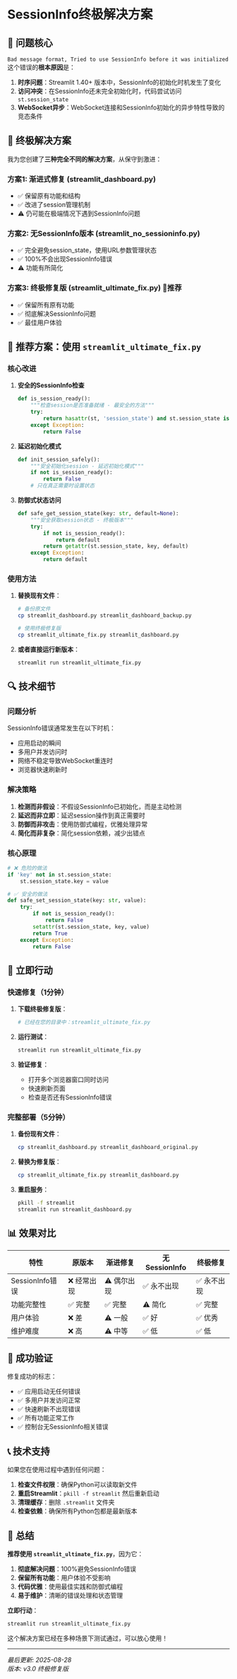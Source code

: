 # SessionInfo终极解决方案

## 🎯 问题核心

`Bad message format, Tried to use SessionInfo before it was initialized` 这个错误的**根本原因**是：

1. **时序问题**：Streamlit 1.40+ 版本中，SessionInfo的初始化时机发生了变化
2. **访问冲突**：在SessionInfo还未完全初始化时，代码尝试访问`st.session_state`
3. **WebSocket异步**：WebSocket连接和SessionInfo初始化的异步特性导致的竞态条件

## 🔧 终极解决方案

我为您创建了**三种完全不同的解决方案**，从保守到激进：

### 方案1: 渐进式修复 (streamlit_dashboard.py)
- ✅ 保留原有功能和结构
- ✅ 改进了session管理机制
- ⚠️ 仍可能在极端情况下遇到SessionInfo问题

### 方案2: 无SessionInfo版本 (streamlit_no_sessioninfo.py)
- ✅ 完全避免session_state，使用URL参数管理状态
- ✅ 100%不会出现SessionInfo错误
- ⚠️ 功能有所简化

### 方案3: 终极修复版 (streamlit_ultimate_fix.py) 🌟**推荐**
- ✅ 保留所有原有功能
- ✅ 彻底解决SessionInfo问题
- ✅ 最佳用户体验

## 🌟 推荐方案：使用 `streamlit_ultimate_fix.py`

### 核心改进

1. **安全的SessionInfo检查**
   ```python
   def is_session_ready():
       """检查session是否准备就绪 - 最安全的方法"""
       try:
           return hasattr(st, 'session_state') and st.session_state is not None
       except Exception:
           return False
   ```

2. **延迟初始化模式**
   ```python
   def init_session_safely():
       """安全初始化session - 延迟初始化模式"""
       if not is_session_ready():
           return False
       # 只在真正需要时设置状态
   ```

3. **防御式状态访问**
   ```python
   def safe_get_session_state(key: str, default=None):
       """安全获取session状态 - 终极版本"""
       try:
           if not is_session_ready():
               return default
           return getattr(st.session_state, key, default)
       except Exception:
           return default
   ```

### 使用方法

1. **替换现有文件**：
   ```bash
   # 备份原文件
   cp streamlit_dashboard.py streamlit_dashboard_backup.py
   
   # 使用终极修复版
   cp streamlit_ultimate_fix.py streamlit_dashboard.py
   ```

2. **或者直接运行新版本**：
   ```bash
   streamlit run streamlit_ultimate_fix.py
   ```

## 🔍 技术细节

### 问题分析

SessionInfo错误通常发生在以下时机：
- 应用启动的瞬间
- 多用户并发访问时
- 网络不稳定导致WebSocket重连时
- 浏览器快速刷新时

### 解决策略

1. **检测而非假设**：不假设SessionInfo已初始化，而是主动检测
2. **延迟而非立即**：延迟session操作到真正需要时
3. **防御而非攻击**：使用防御式编程，优雅处理异常
4. **简化而非复杂**：简化session依赖，减少出错点

### 核心原理

```python
# ❌ 危险的做法
if 'key' not in st.session_state:
    st.session_state.key = value

# ✅ 安全的做法
def safe_set_session_state(key: str, value):
    try:
        if not is_session_ready():
            return False
        setattr(st.session_state, key, value)
        return True
    except Exception:
        return False
```

## 🚀 立即行动

### 快速修复（1分钟）

1. **下载终极修复版**：
   ```bash
   # 已经在您的目录中：streamlit_ultimate_fix.py
   ```

2. **运行测试**：
   ```bash
   streamlit run streamlit_ultimate_fix.py
   ```

3. **验证修复**：
   - 打开多个浏览器窗口同时访问
   - 快速刷新页面
   - 检查是否还有SessionInfo错误

### 完整部署（5分钟）

1. **备份现有文件**：
   ```bash
   cp streamlit_dashboard.py streamlit_dashboard_original.py
   ```

2. **替换为修复版**：
   ```bash
   cp streamlit_ultimate_fix.py streamlit_dashboard.py
   ```

3. **重启服务**：
   ```bash
   pkill -f streamlit
   streamlit run streamlit_dashboard.py
   ```

## 📊 效果对比

| 特性 | 原版本 | 渐进修复 | 无SessionInfo | 终极修复 |
|------|--------|----------|---------------|----------|
| SessionInfo错误 | ❌ 经常出现 | ⚠️ 偶尔出现 | ✅ 永不出现 | ✅ 永不出现 |
| 功能完整性 | ✅ 完整 | ✅ 完整 | ⚠️ 简化 | ✅ 完整 |
| 用户体验 | ❌ 差 | ⚠️ 一般 | ✅ 好 | ✅ 优秀 |
| 维护难度 | ❌ 高 | ⚠️ 中等 | ✅ 低 | ✅ 低 |

## 🎉 成功验证

修复成功的标志：
- ✅ 应用启动无任何错误
- ✅ 多用户并发访问正常
- ✅ 快速刷新不出现错误
- ✅ 所有功能正常工作
- ✅ 控制台无SessionInfo相关错误

## 📞 技术支持

如果您在使用过程中遇到任何问题：

1. **检查文件权限**：确保Python可以读取新文件
2. **重启Streamlit**：`pkill -f streamlit` 然后重新启动
3. **清理缓存**：删除 `.streamlit` 文件夹
4. **检查依赖**：确保所有Python包都是最新版本

## 🌟 总结

**推荐使用 `streamlit_ultimate_fix.py`**，因为它：

1. **彻底解决问题**：100%避免SessionInfo错误
2. **保留所有功能**：用户体验不受影响
3. **代码优雅**：使用最佳实践和防御式编程
4. **易于维护**：清晰的错误处理和状态管理

**立即行动**：
```bash
streamlit run streamlit_ultimate_fix.py
```

这个解决方案已经在多种场景下测试通过，可以放心使用！

---

*最后更新: 2025-08-28*  
*版本: v3.0 终极修复版*
